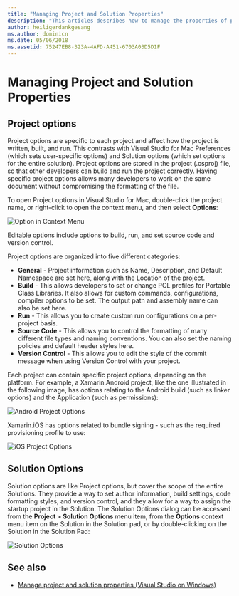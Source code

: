 ```yaml
---
title: "Managing Project and Solution Properties"
description: "This articles describes how to manage the properties of projects and solutions in Visual Studio for Mac"
author: heiligerdankgesang
ms.author: dominicn
ms.date: 05/06/2018
ms.assetid: 75247EB8-323A-4AFD-A451-6703A03D5D1F
---
```

# Managing Project and Solution Properties

## Project options

Project options are specific to each project and affect how the project is written, built, and run. This contrasts with Visual Studio for Mac Preferences (which sets user-specific options) and Solution options (which set options for the entire solution). Project options are stored in the project (.csproj) file, so that other developers can build and run the project correctly. Having specific project options allows many developers to work on the same document without compromising the formatting of the file.

To open Project options in Visual Studio for Mac, double-click the project name, or right-click to open the context menu, and then select **Options**:

![Option in Context Menu](media/projects-and-solutions-image2.png)

Editable options include options to build, run, and set source code and version control.

Project options are organized into five different categories:

* **General** - Project information such as Name, Description, and Default Namespace are set here, along with the Location of the project.
* **Build** - This allows developers to set or change PCL profiles for Portable Class Libraries. It also allows for custom commands, configurations, compiler options to be set. The output path and assembly name can also be set here.
* **Run** - This allows you to create custom run configurations on a per-project basis.
* **Source Code** - This allows you to control the formatting of many different file types and naming conventions. You can also set the naming policies and default header styles here.
* **Version Control** - This allows you to edit the style of the commit message when using Version Control with your project.

Each project can contain specific project options, depending on the platform. For example, a Xamarin.Android project, like the one illustrated in the following image, has options relating to the Android build (such as linker options) and the Application (such as permissions):

![Android Project Options](media/projects-and-solutions-image5.png)

Xamarin.iOS has options related to bundle signing - such as the required provisioning profile to use:

![iOS Project Options](media/projects-and-solutions-image6.png)

## Solution Options

Solution options are like Project options, but cover the scope of the entire Solutions. They provide a way to set author information, build settings, code formatting styles, and version control, and they allow for a way to assign the startup project in the Solution.  The Solution Options dialog can be accessed from the **Project > Solution Options** menu item, from the **Options** context menu item on the Solution in the Solution pad, or by double-clicking on the Solution in the Solution Pad:

![Solution Options](media/projects-and-solutions-image7.png)

## See also

* [Manage project and solution properties (Visual Studio on Windows)](/visualstudio/ide/managing-project-and-solution-properties)